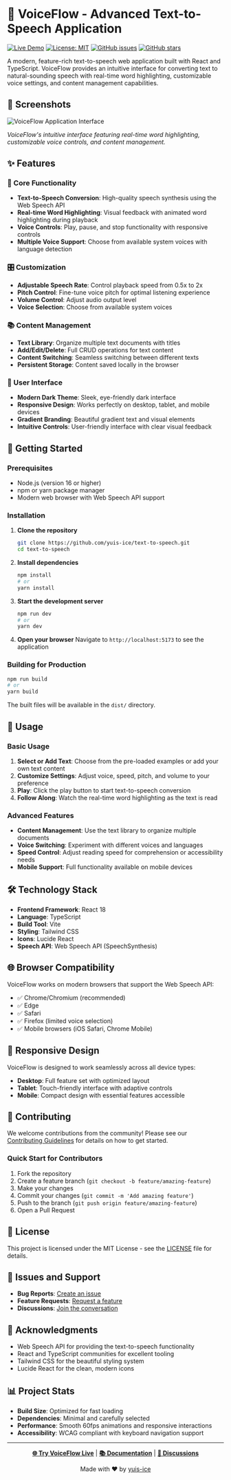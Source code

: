 # 🎤 VoiceFlow - Advanced Text-to-Speech Application

[![Live Demo](https://img.shields.io/badge/🌐_Live_Demo-blue?style=for-the-badge)](https://text-speech.pages.dev)
[![License: MIT](https://img.shields.io/badge/License-MIT-yellow.svg?style=for-the-badge)](https://opensource.org/licenses/MIT)
[![GitHub issues](https://img.shields.io/github/issues/yuis-ice/text-to-speech?style=for-the-badge)](https://github.com/yuis-ice/text-to-speech/issues)
[![GitHub stars](https://img.shields.io/github/stars/yuis-ice/text-to-speech?style=for-the-badge)](https://github.com/yuis-ice/text-to-speech/stargazers)

A modern, feature-rich text-to-speech web application built with React and TypeScript. VoiceFlow provides an intuitive interface for converting text to natural-sounding speech with real-time word highlighting, customizable voice settings, and content management capabilities.

## 📸 Screenshots

![VoiceFlow Application Interface](https://res.cloudinary.com/dxowqxqtj/image/upload/v1753415581/text-to-speech/voiceflow-main-screenshot.png)

*VoiceFlow's intuitive interface featuring real-time word highlighting, customizable voice controls, and content management.*

## ✨ Features

### 🎵 Core Functionality
- **Text-to-Speech Conversion**: High-quality speech synthesis using the Web Speech API
- **Real-time Word Highlighting**: Visual feedback with animated word highlighting during playback
- **Voice Controls**: Play, pause, and stop functionality with responsive controls
- **Multiple Voice Support**: Choose from available system voices with language detection

### 🎛️ Customization
- **Adjustable Speech Rate**: Control playback speed from 0.5x to 2x
- **Pitch Control**: Fine-tune voice pitch for optimal listening experience
- **Volume Control**: Adjust audio output level
- **Voice Selection**: Choose from available system voices

### 📚 Content Management
- **Text Library**: Organize multiple text documents with titles
- **Add/Edit/Delete**: Full CRUD operations for text content
- **Content Switching**: Seamless switching between different texts
- **Persistent Storage**: Content saved locally in the browser

### 🎨 User Interface
- **Modern Dark Theme**: Sleek, eye-friendly dark interface
- **Responsive Design**: Works perfectly on desktop, tablet, and mobile devices
- **Gradient Branding**: Beautiful gradient text and visual elements
- **Intuitive Controls**: User-friendly interface with clear visual feedback

## 🚀 Getting Started

### Prerequisites
- Node.js (version 16 or higher)
- npm or yarn package manager
- Modern web browser with Web Speech API support

### Installation

1. **Clone the repository**
   ```bash
   git clone https://github.com/yuis-ice/text-to-speech.git
   cd text-to-speech
   ```

2. **Install dependencies**
   ```bash
   npm install
   # or
   yarn install
   ```

3. **Start the development server**
   ```bash
   npm run dev
   # or
   yarn dev
   ```

4. **Open your browser**
   Navigate to `http://localhost:5173` to see the application

### Building for Production

```bash
npm run build
# or
yarn build
```

The built files will be available in the `dist/` directory.

## 🎯 Usage

### Basic Usage
1. **Select or Add Text**: Choose from the pre-loaded examples or add your own text content
2. **Customize Settings**: Adjust voice, speed, pitch, and volume to your preference
3. **Play**: Click the play button to start text-to-speech conversion
4. **Follow Along**: Watch the real-time word highlighting as the text is read

### Advanced Features
- **Content Management**: Use the text library to organize multiple documents
- **Voice Switching**: Experiment with different voices and languages
- **Speed Control**: Adjust reading speed for comprehension or accessibility needs
- **Mobile Support**: Full functionality available on mobile devices

## 🛠️ Technology Stack

- **Frontend Framework**: React 18
- **Language**: TypeScript
- **Build Tool**: Vite
- **Styling**: Tailwind CSS
- **Icons**: Lucide React
- **Speech API**: Web Speech API (SpeechSynthesis)

## 🌐 Browser Compatibility

VoiceFlow works on modern browsers that support the Web Speech API:

- ✅ Chrome/Chromium (recommended)
- ✅ Edge
- ✅ Safari
- ✅ Firefox (limited voice selection)
- ✅ Mobile browsers (iOS Safari, Chrome Mobile)

## 📱 Responsive Design

VoiceFlow is designed to work seamlessly across all device types:
- **Desktop**: Full feature set with optimized layout
- **Tablet**: Touch-friendly interface with adaptive controls  
- **Mobile**: Compact design with essential features accessible

## 🤝 Contributing

We welcome contributions from the community! Please see our [Contributing Guidelines](CONTRIBUTING.md) for details on how to get started.

### Quick Start for Contributors
1. Fork the repository
2. Create a feature branch (`git checkout -b feature/amazing-feature`)
3. Make your changes
4. Commit your changes (`git commit -m 'Add amazing feature'`)
5. Push to the branch (`git push origin feature/amazing-feature`)
6. Open a Pull Request

## 📄 License

This project is licensed under the MIT License - see the [LICENSE](LICENSE) file for details.

## 🐛 Issues and Support

- **Bug Reports**: [Create an issue](https://github.com/yuis-ice/text-to-speech/issues/new?template=bug_report.yml)
- **Feature Requests**: [Request a feature](https://github.com/yuis-ice/text-to-speech/issues/new?template=feature_request.yml)
- **Discussions**: [Join the conversation](https://github.com/yuis-ice/text-to-speech/discussions)

## 🎉 Acknowledgments

- Web Speech API for providing the text-to-speech functionality
- React and TypeScript communities for excellent tooling
- Tailwind CSS for the beautiful styling system
- Lucide React for the clean, modern icons

## 📊 Project Stats

- **Build Size**: Optimized for fast loading
- **Dependencies**: Minimal and carefully selected
- **Performance**: Smooth 60fps animations and responsive interactions
- **Accessibility**: WCAG compliant with keyboard navigation support

---

<div align="center">

**[🌐 Try VoiceFlow Live](https://text-speech.pages.dev)** | **[📚 Documentation](https://github.com/yuis-ice/text-to-speech/wiki)** | **[💬 Discussions](https://github.com/yuis-ice/text-to-speech/discussions)**

Made with ❤️ by [yuis-ice](https://github.com/yuis-ice)

</div>